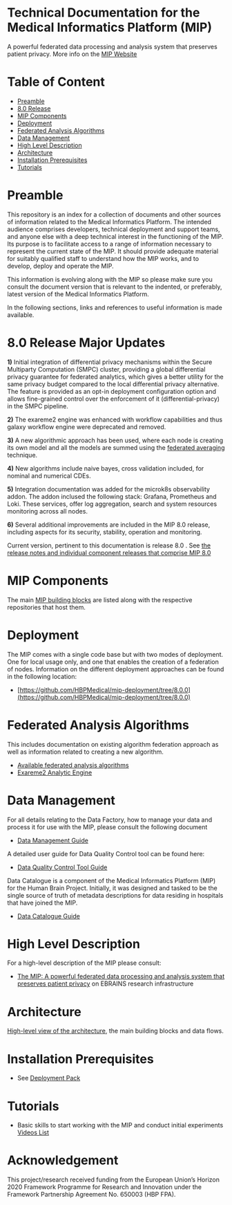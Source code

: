 # Technical Documentation for the Medical Informatics Platform (MIP)  <!-- omit in toc --> 


A powerful federated data processing and analysis system that preserves patient privacy. More info on the [MIP Website](https://ebrains.eu/service/medical-informatics-platform/) 

# Table of Content <!-- omit in toc --> 

- [Preamble](#preamble)
- [8.0 Release](#80-release-major-updates)
- [MIP Components](#mip-components)
- [Deployment](#deployment)
- [Federated Analysis Algorithms](#federated-analysis-algorithms)
- [Data Management](#data-management)
- [High Level Description](#high-level-description)
- [Architecture](#architecture)
- [Installation Prerequisites](#installation-prerequisites)
- [Tutorials](#tutorials)

# Preamble

This repository is an index for a collection of documents and other sources of information related to the Medical Informatics Platform. The intended audience comprises developers, technical deployment and support teams, and anyone else with a deep technical interest in the functioning of the MIP. Its purpose is to facilitate access to a range of information necessary to represent the current state of the MIP. It should provide adequate material for suitably qualified staff to understand how the MIP works, and to develop, deploy and operate the MIP.

This information is evolving along with the MIP so please make sure you consult the document version that is relevant to the indented, or preferably, latest version of the Medical Informatics Platform.

In the following sections, links and references to useful information is made available.

# 8.0 Release Major Updates

**1)** Initial integration of differential privacy mechanisms within the Secure Multiparty Computation (SMPC) cluster, providing a global differential privacy guarantee for federated analytics, which gives a better utility for the same privacy budget compared to the local differential privacy alternative. The feature is provided as an opt-in deployment configuration option and allows fine-grained control over the enforcement of it (differential-privacy) in the SMPC pipeline.

**2)** The exareme2 engine was enhanced with workflow capabilities  and thus galaxy workflow engine were deprecated and removed.

**3)** A new algorithmic approach has been used, where each node is creating its own model and all the models are summed using the [federated averaging](https://www.educative.io/answers/what-is-federated-averaging-fedavg) technique.

**4)** New algorithms include naive bayes, cross validation included, for nominal and numerical CDEs.

**5)** Integration documentation was added for the microk8s observability addon. The addon inclused the following stack: Grafana, Prometheus and Loki. These services, offer log aggregation, search and system resources monitoring across all nodes. 

**6)** Several additional improvements are included in the MIP 8.0 release, including aspects for its security, stability, operation and monitoring.

Current version, pertinent to this documentation is release 8.0 . See [the release notes and individual component releases that comprise MIP 8.0](./Components.md)

# MIP Components

The main [MIP building blocks](./Components.md) are listed along with the respective repositories that host them.

# Deployment

The MIP comes with a single code base but with two modes of deployment. One for local usage only, and one that enables the creation of a federation of nodes. Information on the different deployment approaches can be found in the following location:

- [https://github.com/HBPMedical/mip-deployment/tree/8.0.0](https://github.com/HBPMedical/mip-deployment/tree/8.0.0)

# Federated Analysis Algorithms

This includes documentation on existing algorithm federation approach as well as information related to creating a new algorithm.

- [Available federated analysis algorithms](./algorithms.md)
- [Exareme2 Analytic Engine](https://github.com/madgik/Exareme2/tree/0.20.0)


# Data Management

For all details relating to the Data Factory, how to manage your data and process it for use with the MIP, please consult the following document

- [Data Management Guide](https://github.com/HBPMedical/mip-docs/blob/master/MIP_Data_management_documentation.md)

A detailed user guide for Data Quality Control tool can be found here:
 - [Data Quality Control Tool Guide](https://github.com/HBPMedical/DataQualityControlTool/wiki)

Data Catalogue is a component of the Medical Informatics Platform (MIP) for the Human Brain Project. Initially, it was designed and tasked to be the single source of truth of metadata descriptions for data residing in hospitals that have joined the MIP.
 - [Data Catalogue Guide](https://github.com/HBPMedical/DataCatalogue)

# High Level Description

For a high-level description of the MIP please consult:

- [The MIP: A powerful federated data processing and analysis system that preserves patient privacy](https://ebrains.eu/service/medical-informatics-platform/) on EBRAINS research infrastructure


# Architecture

[High-level view of the architecture](./Architecture.md), the main building blocks and data flows.

# Installation Prerequisites

- See [Deployment Pack](deployment-pack/README.md)

# Tutorials
- Basic skills to start working with the MIP and conduct initial experiments [Videos List](./video-tutorial.md)

# Acknowledgement
This project/research received funding from the European Union’s Horizon 2020 Framework Programme for Research and Innovation under the Framework Partnership Agreement No. 650003 (HBP FPA).
